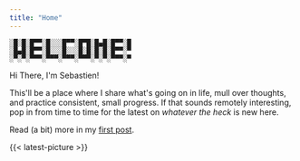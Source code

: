 ```yaml
---
title: "Home"
---
```


<style>
	pre {line-height: initial;}
</style>


```
░█░█░█▀▀░█░░░█▀▀░█▀█░█▄█░█▀▀░█
░█▄█░█▀▀░█░░░█░░░█░█░█░█░█▀▀░▀
░▀░▀░▀▀▀░▀▀▀░▀▀▀░▀▀▀░▀░▀░▀▀▀░▀
```
<!-- Created with https://www.asciiart.eu/text-to-ascii-art -->

Hi There, I'm Sebastien!

This'll be a place where I share what's going on in life, mull over thoughts, and practice consistent, small progress. If that sounds remotely interesting, pop in from time to time for the latest on _whatever the heck_ is new here.

Read (a bit) more in my [first post](/posts/consistent-messy-action).

<!-- I'm a Desktop Field Tech solving problems and "turning it off and on" since December 2024. I've also been ripping my blu-ray collection to a Plex server, learning to play Pickleball, and playing a [game](/interests/video-games) or [two](/interests/board-games). -->

<!-- [What else am I up to?](/now) -->


<!-- [Previous "Now" Updates](/now) -->

<!-- --- -->

<!-- {{< latest-post >}} -->


<!-- [See more of my photography](/photography) :) -->

<!-- ![Biblioteca Vasconcelos](/images/sample.jpg) -->

<!-- --- -->

{{< latest-picture >}}